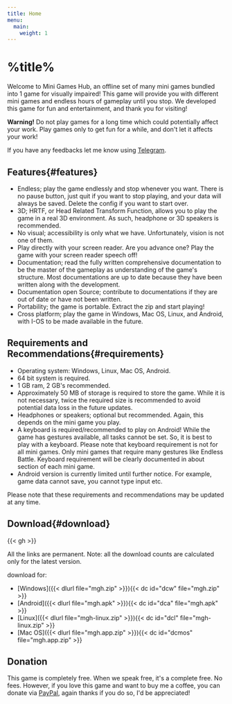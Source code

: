 ```yaml
---
title: Home
menu:
  main:
    weight: 1
---
```

# %title%
Welcome to Mini Games Hub, an offline set of many mini games bundled into 1 game for visually impaired!
This game will provide you with different mini games and endless hours of gameplay until you stop. We developed this game for fun and entertainment, and thank you for visiting!

**Warning!** Do not play games for a long time which could potentially affect your work. Play games only to get fun for a while, and don't let it affects your work!

If you have any feedbacks let me know using [Telegram](https://t.me/harrymkt).

## Features{#features}
- Endless; play the game endlessly and stop whenever you want. There is no pause button, just quit if you want to stop playing, and your data will always be saved. Delete the config if you want to start over.
- 3D; HRTF, or Head Related Transform Function, allows you to play the game in a real 3D environment. As such, headphone or 3D speakers is recommended.
- No visual; accessibility is only what we have. Unfortunately, vision is not one of them.
- Play directly with your screen reader. Are you advance one? Play the game with your screen reader speech off!
- Documentation; read the fully written comprehensive documentation to be the master of the gameplay as understanding of the game's structure. Most documentations are up to date because they have been written along with the development.
- Documentation open Source; contribute to documentations if they are out of date or have not been written.
- Portability; the game is portable. Extract the zip and start playing!
- Cross platform; play the game in Windows, Mac OS, Linux, and Android, with I-OS to be made available in the future.

## Requirements and Recommendations{#requirements}
- Operating system: Windows, Linux, Mac OS, Android.
- 64 bit system is required.
- 1 GB ram, 2 GB's recommended.
- Approximately 50 MB of storage is required to store the game. While it is not necessary, twice the required size is recommended to avoid potential data loss in the future updates.
- Headphones or speakers; optional but recommended. Again, this depends on the mini game you play.
- A keyboard is required/recommended to play on Android! While the game has gestures available, all tasks cannot be set. So, it is best to play with a keyboard. Please note that keyboard requirement is not for all mini games. Only mini games that require many gestures like Endless Battle. Keyboard requirement will be clearly documented in about section of each mini game.
- Android version is currently limited until further notice. For example, game data cannot save, you cannot type input etc.

Please note that these requirements and recommendations may be updated at any time.

## Download{#download}
<p id="version"></p>
<p id="version_date"></p>
<p id="totaldownload"></p>
{{< gh >}}

All the links are permanent. Note: all the download counts are calculated only for the latest version.

download for:
- [Windows]({{< dlurl file="mgh.zip" >}})<span id="dcw"></span>{{< dc id="dcw" file="mgh.zip" >}}
- [Android]({{< dlurl file="mgh.apk" >}})<span id="dca"></span>{{< dc id="dca" file="mgh.apk" >}}
- [Linux]({{< dlurl file="mgh-linux.zip" >}})<span id="dcl"></span>{{< dc id="dcl" file="mgh-linux.zip" >}}
- [Mac OS]({{< dlurl file="mgh.app.zip" >}})<span id="dcmos"></span>{{< dc id="dcmos" file="mgh.app.zip" >}}

## Donation
This game is completely free. When we speak free, it's a complete free. No fees. However, if you love this game and want to buy me a coffee, you can donate via [PayPal](https://paypal.me/harrymk64), again thanks if you do so, I'd be appreciated!